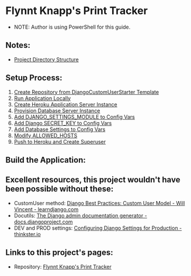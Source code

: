 # Flynnt Knapp's Print Tracker

* NOTE: Author is using PowerShell for this guide.

## Notes:
* [Project Directory Structure](notes_setup/00_directory_structure.md)

## Setup Process:
1. [Create Repository from DjangoCustomUserStarter Template](notes_setup/01_create_repository_from_template.md)
1. [Run Application Locally](notes_setup/02_run_application_locally.md)
1. [Create Heroku Application Server Instance](notes_setup/03_create_heroku_application_server_instance.md)
1. [Provision Database Server Instance](notes_setup/04_provision_database_server_instance.md)
1. [Add DJANGO_SETTINGS_MODULE to Config Vars](notes_setup/05_add_django_settings_module_to_config_vars.md)
1. [Add Django SECRET_KEY to Config Vars](notes_setup/06_add_secret_key_to_config_vars.md)
1. [Add Database Settings to Config Vars](notes_setup/07_add_database_settings_to_config_vars.md)
1. [Modify ALLOWED_HOSTS](notes_setup/08_modify_allowed_hosts.md)
1. [Push to Heroku and Create Superuser](notes_setup/09_push_to_heroku_and_createsuperuser.md)

## Build the Application:

## Excellent resources, this project wouldn't have been possible without these:
* CustomUser method: [Django Best Practices: Custom User Model - Will Vincent - learndjango.com](https://learndjango.com/tutorials/django-custom-user-model)
* Docutils: [The Django admin documentation generator - docs.djangoproject.com](https://docs.djangoproject.com/en/4.0/ref/contrib/admin/admindocs/)
* DEV and PROD settings: [Configuring Django Settings for Production - thinkster.io](https://thinkster.io/tutorials/configuring-django-settings-for-production)

## Links to this project's pages:
* Repository: [Flynnt Knapp's Print Tracker](https://github.com/brucestull/see-3d)
